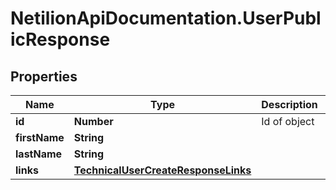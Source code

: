 # NetilionApiDocumentation.UserPublicResponse

## Properties
Name | Type | Description | Notes
------------ | ------------- | ------------- | -------------
**id** | **Number** | Id of object | 
**firstName** | **String** |  | [optional] 
**lastName** | **String** |  | [optional] 
**links** | [**TechnicalUserCreateResponseLinks**](TechnicalUserCreateResponseLinks.md) |  | [optional] 


